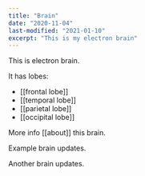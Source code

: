 ```yaml
---
title: "Brain"
date: "2020-11-04"
last-modified: "2021-01-10"
excerpt: "This is my electron brain"
---
```


This is electron brain.

It has lobes:

- [[frontal lobe]]
- [[temporal lobe]]
- [[parietal lobe]]
- [[occipital lobe]]

More info [[about]] this brain.

Example brain updates.

Another brain updates.
